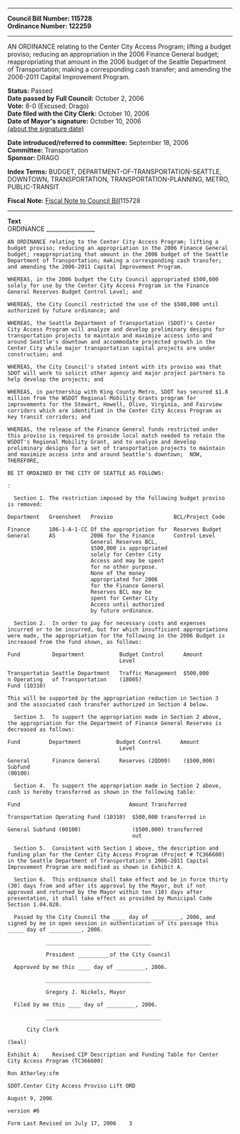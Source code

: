* * * * *  
  
**Council Bill Number: [](#h0)[](#h2)115728**   
**Ordinance Number: 122259**  
  
* * * * *  
  
AN ORDINANCE relating to the Center City Access Program; lifting a budget proviso; reducing an appropriation in the 2006 Finance General budget; reappropriating that amount in the 2006 budget of the Seattle Department of Transportation; making a corresponding cash transfer; and amending the 2006-2011 Capital Improvement Program.  
  
**Status:** Passed   
**Date passed by Full Council:** October 2, 2006   
**Vote:** 8-0 (Excused: Drago)   
**Date filed with the City Clerk:** October 10, 2006   
**Date of Mayor's signature:** October 10, 2006   
[(about the signature date)](/~public/approvaldate.htm)   
  
  
**Date introduced/referred to committee:** September 18, 2006   
**Committee:** Transportation   
**Sponsor:** DRAGO   
  
**Index Terms:** BUDGET, DEPARTMENT-OF-TRANSPORTATION-SEATTLE, DOWNTOWN, TRANSPORTATION, TRANSPORTATION-PLANNING, METRO, PUBLIC-TRANSIT  
  
**Fiscal Note:** [Fiscal Note to Council Bill](http://clerk.seattle.gov/~public/fnote/115728.htm)[](#h1)[](#h3)115728  
  
* * * * *  
  
**Text**  
    ORDINANCE _________________  
  
    AN ORDINANCE relating to the Center City Access Program; lifting a  
    budget proviso; reducing an appropriation in the 2006 Finance General  
    budget; reappropriating that amount in the 2006 budget of the Seattle  
    Department of Transportation; making a corresponding cash transfer;  
    and amending the 2006-2011 Capital Improvement Program.  
  
    WHEREAS, in the 2006 budget the City Council appropriated $500,000  
    solely for use by the Center City Access Program in the Finance  
    General Reserves Budget Control Level; and  
  
    WHEREAS, the City Council restricted the use of the $500,000 until  
    authorized by future ordinance; and  
  
    WHEREAS, the Seattle Department of Transportation (SDOT)'s Center  
    City Access Program will analyze and develop preliminary designs for  
    transportation projects to maintain and maximize access into and  
    around Seattle's downtown and accommodate projected growth in the  
    Center City while major transportation capital projects are under  
    construction; and  
  
    WHEREAS, the City Council's stated intent with its proviso was that  
    SDOT will work to solicit other agency and major project partners to  
    help develop the projects; and  
  
    WHEREAS, in partnership with King County Metro, SDOT has secured $1.8  
    million from the WSDOT Regional Mobility Grants program for  
    improvements for the Stewart, Howell, Olive, Virginia, and Fairview  
    corridors which are identified in the Center City Access Program as  
    key transit corridors; and  
  
    WHEREAS, the release of the Finance General funds restricted under  
    this proviso is required to provide local match needed to retain the  
    WSDOT's Regional Mobility Grant, and to analyze and develop  
    preliminary designs for a set of transportation projects to maintain  
    and maximize access into and around Seattle's downtown;  NOW,  
    THEREFORE,  
  
    BE IT ORDAINED BY THE CITY OF SEATTLE AS FOLLOWS:  
  
    :  
  
      Section 1. The restriction imposed by the following budget proviso  
    is removed:  
  
    Department   Greensheet   Proviso                   BCL/Project Code  
  
    Finance      106-1-A-1-CC Of the appropriation for  Reserves Budget  
    General      AS           2006 for the Finance      Control Level  
                              General Reserves BCL,  
                              $500,000 is appropriated  
                              solely for Center City  
                              Access and may be spent  
                              for no other purpose.  
                              None of the money  
                              appropriated for 2006  
                              for the Finance General  
                              Reserves BCL may be  
                              spent for Center City  
                              Access until authorized  
                              by future ordinance.  
  
      Section 2.  In order to pay for necessary costs and expenses  
    incurred or to be incurred, but for which insufficient appropriations  
    were made, the appropriation for the following in the 2006 Budget is  
    increased from the fund shown, as follows:  
  
    Fund          Department           Budget Control      Amount  
                                       Level  
  
    Transportatio Seattle Department   Traffic Management  $500,000  
    n Operating   of Transportation    (18005)  
    Fund (10310)  
  
    This will be supported by the appropriation reduction in Section 3  
    and the associated cash transfer authorized in Section 4 below.  
  
      Section 3.  To support the appropriation made in Section 2 above,  
    the appropriation for the Department of Finance General Reserves is  
    decreased as follows:  
  
    Fund         Department           Budget Control      Amount  
                                       Level  
  
    General       Finance General      Reserves (2QD00)    ($500,000)  
    Subfund  
    (00100)  
  
      Section 4.  To support the appropriation made in Section 2 above,  
    cash is hereby transferred as shown in the following table:  
  
    Fund                                  Amount Transferred  
  
    Transportation Operating Fund (10310)  $500,000 transferred in  
  
    General Subfund (00100)                ($500,000) transferred  
                                           out  
  
      Section 5.  Consistent with Section 1 above, the description and  
    funding plan for the Center City Access Program (Project # TC366600)  
    in the Seattle Department of Transportation's 2006-2011 Capital  
    Improvement Program are modified as shown in Exhibit A.  
  
      Section 6.  This ordinance shall take effect and be in force thirty  
    (30) days from and after its approval by the Mayor, but if not  
    approved and returned by the Mayor within ten (10) days after  
    presentation, it shall take effect as provided by Municipal Code  
    Section 1.04.020.  
  
      Passed by the City Council the ____ day of _________, 2006, and  
    signed by me in open session in authentication of its passage this  
    _____ day of __________, 2006.  
  
                _________________________________  
  
                President __________of the City Council  
  
      Approved by me this ____ day of _________, 2006.  
  
                _________________________________  
  
                Gregory J. Nickels, Mayor  
  
      Filed by me this ____ day of _________, 2006.  
  
                ____________________________________  
  
          City Clerk  
  
    (Seal)  
  
    Exhibit A:    Revised CIP Description and Funding Table for Center  
    City Access Program (TC366600)  
  
    Ron Atherley:sfm  
  
    SDOT.Center City Access Proviso Lift ORD  
  
    August 9, 2006  
  
    version #6  
  
    Form Last Revised on July 17, 2006    3  
